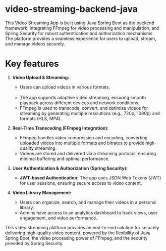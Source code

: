 # video-streaming-backend-java

This Video Streaming App is built using Java Spring Boot as the backend framework, integrating FFmpeg for video processing and manipulation, and Spring Security for robust authentication and authorization mechanisms. The platform provides a seamless experience for users to upload, stream, and manage videos securely.

# Key features 
1. <b>Video Upload & Streaming:</b>
   <ul>
     <li>Users can upload videos in various formats.</li>
      <br>
     <li>The app supports adaptive video streaming, ensuring smooth playback across different devices and network conditions.</li>
     <li>FFmpeg is used to transcode, convert, and optimize videos for streaming by generating multiple resolutions (e.g., 720p, 1080p) and formats (HLS, MP4).</li>
   </ul>

2. <b>Real-Time Transcoding (FFmpeg Integration):</b>
   <ul>
      <li>FFmpeg handles video compression and encoding, converting uploaded videos into multiple formats and bitrates to provide high-quality streaming.</li>
      <li>Videos are stored and delivered via a streaming protocol, ensuring minimal buffering and optimal performance.</li>
   </ul>
3. <b>User Authentication & Authorization (Spring Security):</b>
   <ul>
      <li><b>JWT-based Authentication:</b> The app uses JSON Web Tokens (JWT) for user sessions, ensuring secure access to video content.</li>
   </ul>
4. <b>Video Library Management:</b>
   <ul>
      <li>Users can organize, search, and manage their videos in a personal library.</li>
      <li>Admins have access to an analytics dashboard to track views, user engagement, and video performance.</li>
   </ul>
This video streaming platform provides an end-to-end solution for securely delivering high-quality video content, powered by the flexibility of Java Spring Boot, the video processing power of FFmpeg, and the security provided by Spring Security.
